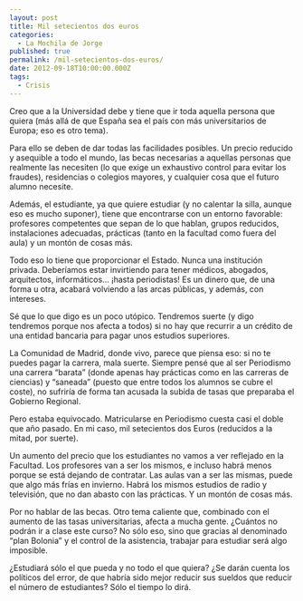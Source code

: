 ```yaml
---
layout: post
title: Mil setecientos dos euros
categories:
  - La Mochila de Jorge
published: true
permalink: /mil-setecientos-dos-euros/
date: 2012-09-18T10:00:00.000Z
tags:
  - Crisis
---
```

Creo que a la Universidad debe y tiene que ir toda aquella persona que quiera (más allá de que España sea el país con más universitarios de Europa; eso es otro tema).
  
Para ello se deben de dar todas las facilidades posibles. Un precio reducido y asequible a todo el mundo, las becas necesarias a aquellas personas que realmente las necesiten (lo que exige un exhaustivo control para evitar los fraudes), residencias o colegios mayores, y cualquier cosa que el futuro alumno necesite.
  
Además, el estudiante, ya que quiere estudiar (y no calentar la silla, aunque eso es mucho suponer), tiene que encontrarse con un entorno favorable: profesores competentes que sepan de lo que hablan, grupos reducidos, instalaciones adecuadas, prácticas (tanto en la facultad como fuera del aula) y un montón de cosas más.
  
Todo eso lo tiene que proporcionar el Estado. Nunca una institución privada. Deberíamos estar invirtiendo para tener médicos, abogados, arquitectos, informáticos… ¡hasta periodistas! Es un dinero que, de una forma u otra, acabará volviendo a las arcas públicas, y además, con intereses.
  
Sé que lo que digo es un poco utópico. Tendremos suerte (y digo tendremos porque nos afecta a todos) si no hay que recurrir a un crédito de una entidad bancaria para pagar unos estudios superiores.
  
La Comunidad de Madrid, donde vivo, parece que piensa eso: si no te puedes pagar la carrera, mala suerte. Siempre pensé que al ser Periodismo una carrera “barata” (donde apenas hay prácticas como en las carreras de ciencias) y “saneada” (puesto que entre todos los alumnos se cubre el coste), no sufriría de forma tan acusada la subida de tasas que preparaba el Gobierno Regional. 
  
Pero estaba equivocado. Matricularse en Periodismo cuesta casi el doble que año pasado. En mi caso, mil setecientos dos Euros (reducidos a la mitad, por suerte).
  
Un aumento del precio que los estudiantes no vamos a ver reflejado en la Facultad. Los profesores van a ser los mismos, e incluso habrá menos porque se está dejando de contratar. Las aulas van a ser las mismas, puede que algo más frías en invierno. Habrá los mismos estudios de radio y televisión, que no dan abasto con las prácticas. Y un montón de cosas más.
  
Por no hablar de las becas. Otro tema caliente que, combinado con el aumento de las tasas universitarias, afecta a mucha gente. ¿Cuántos no podrán ir a clase este curso? No sólo eso, sino que gracias al denominado “plan Bolonia” y el control de la asistencia, trabajar para estudiar será algo imposible.
  
¿Estudiará sólo el que pueda y no todo el que quiera? ¿Se darán cuenta los políticos del error, de que habría sido mejor reducir sus sueldos que reducir el número de estudiantes? Sólo el tiempo lo dirá.
